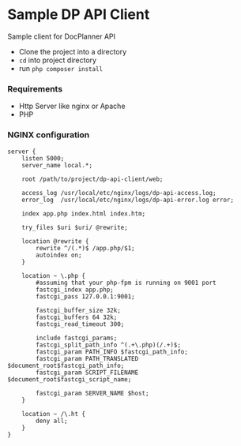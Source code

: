 # Sample DP API Client
Sample client for DocPlanner API

- Clone the project into a directory
- `cd` into project directory 
- run `php composer install`

### Requirements
- Http Server like nginx or Apache
- PHP

### NGINX configuration
	server {
	    listen 5000;
	    server_name local.*;

	    root /path/to/project/dp-api-client/web;

	    access_log /usr/local/etc/nginx/logs/dp-api-access.log;
	    error_log  /usr/local/etc/nginx/logs/dp-api-error.log error;

	    index app.php index.html index.htm;

	    try_files $uri $uri/ @rewrite;

	    location @rewrite {
	        rewrite ^/(.*)$ /app.php/$1;
	        autoindex on;
	    }

	    location ~ \.php {
	        #assuming that your php-fpm is running on 9001 port
	        fastcgi_index app.php;
	        fastcgi_pass 127.0.0.1:9001; 

	        fastcgi_buffer_size 32k;
	        fastcgi_buffers 64 32k;
	        fastcgi_read_timeout 300;

	        include fastcgi_params;
	        fastcgi_split_path_info ^(.+\.php)(/.+)$;
	        fastcgi_param PATH_INFO $fastcgi_path_info;
	        fastcgi_param PATH_TRANSLATED $document_root$fastcgi_path_info;
	        fastcgi_param SCRIPT_FILENAME $document_root$fastcgi_script_name;

	        fastcgi_param SERVER_NAME $host;
	    }

	    location ~ /\.ht {
	        deny all;
	    }
	}
